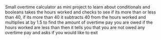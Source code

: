 Small overtime calculator as mini project to learn about conditionals and booleans
takes the hours worked and checks to see if its more than or less than 40, if its more than 40 it subtracts 40 from the hours worked and multiplies at by 1.5 to find the amount of overtime pay you are owed
if the hours worked are less than then it tells you that you are not owed any overtime pay and asks if you would like to exit
